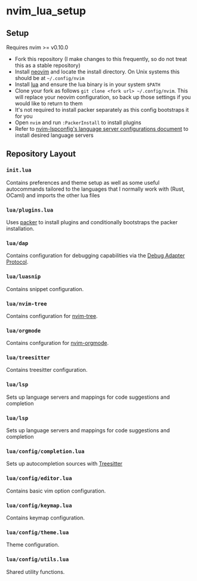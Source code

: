# nvim_lua_setup

## Setup

Requires nvim >= v0.10.0

- Fork this repository (I make changes to this frequently, so do not treat this as a stable repository)
- Install [neovim](git@github.com:neovim/neovim.git) and locate the install directory. On Unix systems this should be at `~/.config/nvim`
- Install [lua](https://www.lua.org/download.html) and ensure the lua binary is in your system `$PATH`
- Clone your fork as follows `git clone <fork url> ~/.config/nvim`. This will replace your neovim configuration, so back up those settings if you would like to return to them
- It's not required to install packer separately as this config bootstraps it for you
- Open `nvim` and run `:PackerInstall` to install plugins
- Refer to [nvim-lspconfig's language server configurations document](https://github.com/neovim/nvim-lspconfig/blob/master/doc/server_configurations.md) to install desired language servers

## Repository Layout

### `init.lua`

Contains preferences and theme setup as well as some useful autocommands tailored to the languages that I normally work with (Rust, OCaml) and imports the other lua files

### `lua/plugins.lua`

Uses [packer](https://github.com/wbthomason/packer.nvim) to install plugins and conditionally 
bootstraps the packer installation.

### `lua/dap`

Contains configuration for debugging capabilities via the [Debug Adapter
Protocol](https://github.com/mfussenegger/nvim-dap).

### `lua/luasnip`

Contains snippet configuration.

### `lua/nvim-tree`

Contains configuration for [nvim-tree](https://github.com/nvim-tree/nvim-tree.lua).

### `lua/orgmode`

Contains confguration for [nvim-orgmode](https://github.com/nvim-orgmode/orgmode).

### `lua/treesitter`

Contains treesitter configuration.

### `lua/lsp`

Sets up language servers and mappings for code suggestions and completion

### `lua/lsp`

Sets up language servers and mappings for code suggestions and completion

### `lua/config/completion.lua`

Sets up autocompletion sources with [Treesitter](https://github.com/nvim-treesitter/nvim-treesitter)

### `lua/config/editor.lua`

Contains basic vim option configuration.

### `lua/config/keymap.lua`

Contains keymap configuration.

### `lua/config/theme.lua`

Theme configuration.

### `lua/config/utils.lua`

Shared utility functions.

